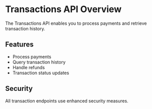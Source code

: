 # Transactions API Overview

The Transactions API enables you to process payments and retrieve transaction history.

## Features

- Process payments
- Query transaction history
- Handle refunds
- Transaction status updates

## Security

All transaction endpoints use enhanced security measures.
